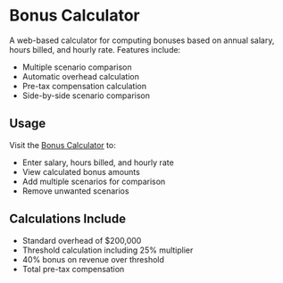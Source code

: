 # Bonus Calculator

A web-based calculator for computing bonuses based on annual salary, hours billed, and hourly rate. Features include:

- Multiple scenario comparison
- Automatic overhead calculation
- Pre-tax compensation calculation
- Side-by-side scenario comparison

## Usage

Visit the [Bonus Calculator](https://yourusername.github.io/yourrepo) to:
- Enter salary, hours billed, and hourly rate
- View calculated bonus amounts
- Add multiple scenarios for comparison
- Remove unwanted scenarios

## Calculations Include
- Standard overhead of $200,000
- Threshold calculation including 25% multiplier
- 40% bonus on revenue over threshold
- Total pre-tax compensation
